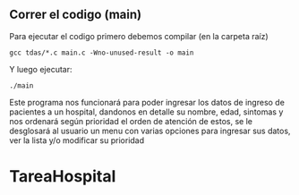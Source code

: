 
## Correr el codigo (main)
Para ejecutar el codigo primero debemos compilar (en la carpeta raíz)
````
gcc tdas/*.c main.c -Wno-unused-result -o main
````

Y luego ejecutar:
````
./main
````

Este programa nos funcionará para poder ingresar los datos de ingreso de pacientes a un hospital, dandonos en detalle su nombre, edad, sintomas y nos ordenará según prioridad el orden de atención de estos, se le desglosará al usuario un menu con varias opciones para ingresar sus datos, ver la lista y/o modificar su prioridad


# TareaHospital

